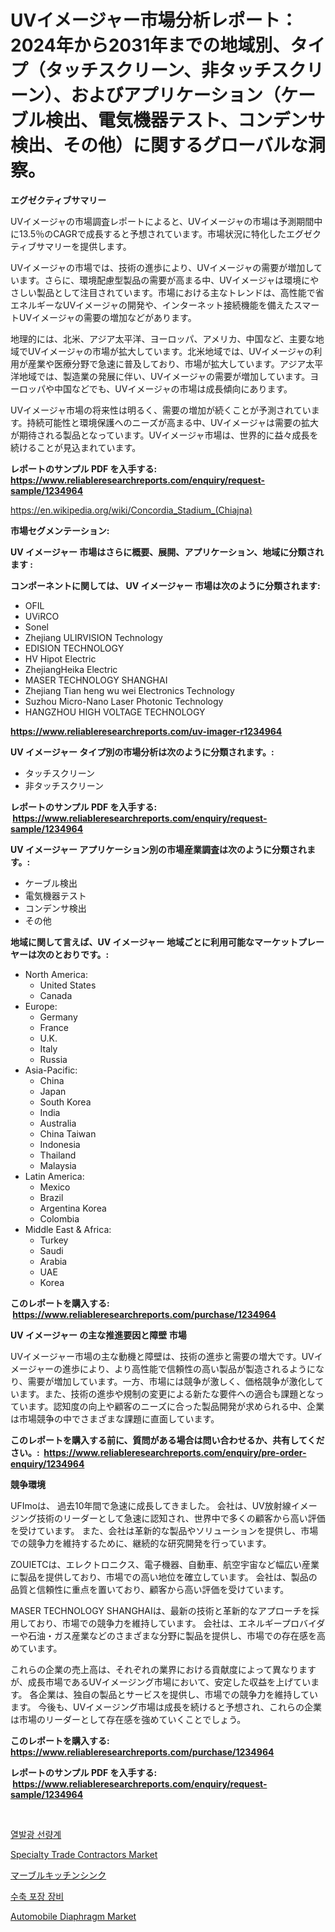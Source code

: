 <p><h1>UVイメージャー市場分析レポート：2024年から2031年までの地域別、タイプ（タッチスクリーン、非タッチスクリーン）、およびアプリケーション（ケーブル検出、電気機器テスト、コンデンサ検出、その他）に関するグローバルな洞察。</h1></p><p><strong>エグゼクティブサマリー</strong></p>
<p><p>UVイメージャの市場調査レポートによると、UVイメージャの市場は予測期間中に13.5％のCAGRで成長すると予想されています。市場状況に特化したエグゼクティブサマリーを提供します。</p><p>UVイメージャの市場では、技術の進歩により、UVイメージャの需要が増加しています。さらに、環境配慮型製品の需要が高まる中、UVイメージャは環境にやさしい製品として注目されています。市場における主なトレンドは、高性能で省エネルギーなUVイメージャの開発や、インターネット接続機能を備えたスマートUVイメージャの需要の増加などがあります。</p><p>地理的には、北米、アジア太平洋、ヨーロッパ、アメリカ、中国など、主要な地域でUVイメージャの市場が拡大しています。北米地域では、UVイメージャの利用が産業や医療分野で急速に普及しており、市場が拡大しています。アジア太平洋地域では、製造業の発展に伴い、UVイメージャの需要が増加しています。ヨーロッパや中国などでも、UVイメージャの市場は成長傾向にあります。</p><p>UVイメージャ市場の将来性は明るく、需要の増加が続くことが予測されています。持続可能性と環境保護へのニーズが高まる中、UVイメージャは需要の拡大が期待される製品となっています。UVイメージャ市場は、世界的に益々成長を続けることが見込まれています。</p></p>
<p><strong>レポートのサンプル PDF を入手する: <a href="https://www.reliableresearchreports.com/enquiry/request-sample/1234964">https://www.reliableresearchreports.com/enquiry/request-sample/1234964</a></strong></p>
<p><a href="https://en.wikipedia.org/wiki/Concordia_Stadium_(Chiajna)">https://en.wikipedia.org/wiki/Concordia_Stadium_(Chiajna)</a></p>
<p><strong>市場セグメンテーション:</strong></p>
<p><strong> UV イメージャー 市場はさらに概要、展開、アプリケーション、地域に分類されます :</strong></p>
<p><strong>コンポーネントに関しては、 UV イメージャー 市場は次のように分類されます: &nbsp;</strong></p>
<p><ul><li>OFIL</li><li>UViRCO</li><li>Sonel</li><li>Zhejiang ULIRVISION Technology</li><li>EDISION TECHNOLOGY</li><li>HV Hipot Electric</li><li>ZhejiangHeika Electric</li><li>MASER TECHNOLOGY SHANGHAI</li><li>Zhejiang Tian heng wu wei Electronics Technology</li><li>Suzhou Micro-Nano Laser Photonic Technology</li><li>HANGZHOU HIGH VOLTAGE TECHNOLOGY</li></ul></p>
<p><strong><a href="https://www.reliableresearchreports.com/uv-imager-r1234964">https://www.reliableresearchreports.com/uv-imager-r1234964</a></strong></p>
<p><strong> UV イメージャー タイプ別の市場分析は次のように分類されます。:</strong></p>
<p><ul><li>タッチスクリーン</li><li>非タッチスクリーン</li></ul></p>
<p><strong>レポートのサンプル PDF を入手する: &nbsp;<a href="https://www.reliableresearchreports.com/enquiry/request-sample/1234964">https://www.reliableresearchreports.com/enquiry/request-sample/1234964</a></strong></p>
<p><strong> UV イメージャー アプリケーション別の市場産業調査は次のように分類されます。:</strong></p>
<p><ul><li>ケーブル検出</li><li>電気機器テスト</li><li>コンデンサ検出</li><li>その他</li></ul></p>
<p><strong>地域に関して言えば、UV イメージャー 地域ごとに利用可能なマーケットプレーヤーは次のとおりです。:</strong></p>
<p><ul>
    <li>
        North America:
        <ul>
            <li>United States</li>
            <li>Canada</li>
        </ul>
    </li>
    <li>
        Europe:
        <ul>
            <li>Germany</li>
            <li>France</li>
            <li>U.K.</li>
            <li>Italy</li>
            <li>Russia</li>
        </ul>
    </li>
    <li>
        Asia-Pacific:
        <ul>
            <li>China</li>
            <li>Japan</li>
            <li>South Korea</li>
            <li>India</li>
            <li>Australia</li>
            <li>China Taiwan</li>
            <li>Indonesia</li>
            <li>Thailand</li>
            <li>Malaysia</li>
        </ul>
    </li>
    <li>
        Latin America:
        <ul>
            <li>Mexico</li>
            <li>Brazil</li>
            <li>Argentina Korea</li>
            <li>Colombia</li>
        </ul>
    </li>
    <li>
        Middle East & Africa:
        <ul>
            <li>Turkey</li>
            <li>Saudi</li>
            <li>Arabia</li>
            <li>UAE</li>
            <li>Korea</li>
        </ul>
    </li>
    </ul></p>
<p><strong>このレポートを購入する: &nbsp;<a href="https://www.reliableresearchreports.com/purchase/1234964">https://www.reliableresearchreports.com/purchase/1234964</a></strong></p>
<p><strong>UV イメージャー の主な推進要因と障壁 市場</strong></p>
<p><p>UVイメージャー市場の主な動機と障壁は、技術の進歩と需要の増大です。UVイメージャーの進歩により、より高性能で信頼性の高い製品が製造されるようになり、需要が増加しています。一方、市場には競争が激しく、価格競争が激化しています。また、技術の進歩や規制の変更による新たな要件への適合も課題となっています。認知度の向上や顧客のニーズに合った製品開発が求められる中、企業は市場競争の中でさまざまな課題に直面しています。</p></p>
<p><strong>このレポートを購入する前に、質問がある場合は問い合わせるか、共有してください。:&nbsp; <a href="https://www.reliableresearchreports.com/enquiry/pre-order-enquiry/1234964">https://www.reliableresearchreports.com/enquiry/pre-order-enquiry/1234964</a></strong></p>
<p><strong>競争環境</strong></p>
<p><p>UFImoは、 過去10年間で急速に成長してきました。 会社は、UV放射線イメージング技術のリーダーとして急速に認知され、世界中で多くの顧客から高い評価を受けています。 また、会社は革新的な製品やソリューションを提供し、市場での競争力を維持するために、継続的な研究開発を行っています。</p><p>ZOUIETCは、エレクトロニクス、電子機器、自動車、航空宇宙など幅広い産業に製品を提供しており、市場での高い地位を確立しています。 会社は、製品の品質と信頼性に重点を置いており、顧客から高い評価を受けています。</p><p>MASER TECHNOLOGY SHANGHAIは、最新の技術と革新的なアプローチを採用しており、市場での競争力を維持しています。 会社は、エネルギープロバイダーや石油・ガス産業などのさまざまな分野に製品を提供し、市場での存在感を高めています。</p><p>これらの企業の売上高は、それぞれの業界における貢献度によって異なりますが、成長市場であるUVイメージング市場において、安定した収益を上げています。 各企業は、独自の製品とサービスを提供し、市場での競争力を維持しています。 今後も、UVイメージング市場は成長を続けると予想され、これらの企業は市場のリーダーとして存在感を強めていくことでしょう。</p></p>
<p><strong>このレポートを購入する: &nbsp; <a href="https://www.reliableresearchreports.com/purchase/1234964">https://www.reliableresearchreports.com/purchase/1234964</a></strong></p>
<p><strong>レポートのサンプル PDF を入手する: &nbsp;<a href="https://www.reliableresearchreports.com/enquiry/request-sample/1234964">https://www.reliableresearchreports.com/enquiry/request-sample/1234964</a></strong><strong></strong></p>
<p>&nbsp;</p>
<p><p><a href="https://github.com/LuckeyCorbin/Market-Research-Report-List-1/blob/main/608288817668.md">열발광 선량계</a></p><p><a href="https://issuu.com/reportprime-2/docs/specialty-trade-contractors-market-size-2030.pptx">Specialty Trade Contractors Market</a></p><p><a href="https://github.com/DanykaKilback/Market-Research-Report-List-2/blob/main/909282811862.md">マーブルキッチンシンク</a></p><p><a href="https://github.com/shampaakter36/Market-Research-Report-List-1/blob/main/565823017667.md">수축 포장 장비</a></p><p><a href="https://github.com/ochgvvcj16/Market-Research-Report-List-1/blob/main/automobile-diaphragm-market.md">Automobile Diaphragm Market</a></p></p>